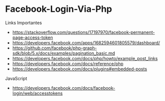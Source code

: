 # Facebook-Login-Via-Php


Links Importantes
* https://stackoverflow.com/questions/17197970/facebook-permanent-page-access-token
* https://developers.facebook.com/apps/1682594601805579/dashboard/
* https://github.com/facebook/php-graph-sdk/blob/5.x/docs/examples/pagination_basic.md
* https://developers.facebook.com/docs/php/howto/example_post_links
* https://developers.facebook.com/docs/reference/php
* https://developers.facebook.com/docs/plugins#embedded-posts

JavaScript
* https://developers.facebook.com/docs/facebook-login/web/accesstokens
